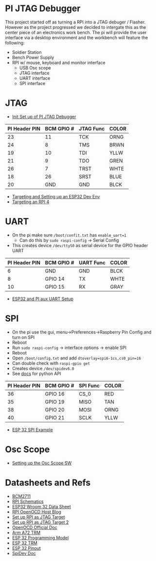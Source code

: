 # PI JTAG Debugger

This project started off as turning a RPI into a JTAG debuger / Flasher. However as the project progressed we decided to intergate this as the center piece of an electronics work bench. The pi will provide the user interface via a desktop environment and the workbench will feature the following:

* Soldier Station
* Bench Power Supply
* RPI w/ mouse, keyboard and monitor interface
    * USB Osc scope
    * JTAG interface
    * UART interface
    * SPI interface

# JTAG

* [Init Set up of PI JTAG Debugger](./writeups/Init_PI_JTAG_Test.md)

| PI Header PIN | BCM GPIO # | JTAG Func | COLOR |
| --- | --- | --- | --- |
| 23 |  11 |  TCK | ORNG |
| 24 |   8 |  TMS | BRWN |
| 19 |  10 |  TDI | YLLW |
| 21 |   9 |  TDO | GREN |
| 26 |   7 | TRST | WHTE |
| 18 |  26 | SRST | BLUE |
| 20 | GND |  GND | BLCK |

* [Targeting and Setting up an ESP32 Dev Env](./writeups/Init_PI_JTAG_Test.md#esp-32-set-up)
* [Targeting an RPI 4](./writeups/RPI4_JTAG_Target.md)

# UART

* On the pi make sure `/boot/confit.txt` has `enable_uart=1`
    * Can do this by `sudo raspi-config` -> Serial Config 
* This creates device `/dev/ttyS0` as serial device for the GPIO header UART

| PI Header PIN | BCM GPIO # | UART Func | COLOR |
| --- | --- | --- | --- |
|  6 |     GND | GND | BLCK |
|  8 | GPIO 14 |  TX | WHTE |
| 10 | GPIO 15 |  RX | GRAY |

* [ESP32 and PI aux UART Setup](./writeups/ESP32_GPIO_UART.md)

# SPI

* On the pi use the gui, menu->Preferences->Raspberry Pin Config and turn on SPI
* Reboot
* Run `sudo raspi-config` -> interface options -> enable SPI
* Reboot
* Open `/boot/config.txt` and add `dtoverlay=spi6-1cs,cs0_pin=16`
* Can double check with `raspi-gpio get`
* Creates device `/dev/spidev6.0`
* See [docs](./Docs/draft_spidev_doc.pdf) for python API

| PI Header PIN | BCM GPIO # | SPI Func | COLOR |
| --- | --- | --- | --- |
| 36 | GPIO 16 | CS_0 |  RED |
| 35 | GPIO 19 | MISO |  TAN |
| 38 | GPIO 20 | MOSI | ORNG |
| 40 | GPIO 21 | SCLK | YLLW |

* [ESP 32 SPI Example](./writeups/ESP32_SPI_Example.md)

# Osc Scope

* [Setting up the Osc Scope SW](./writeups/install_osc_scope.md)

# Datasheets and Refs

* [BCM2711](./Docs/bcm2711-peripherals.pdf)
* [RPI Schematics](./Docs/raspberry-pi-4-reduced-schematics.pdf)
* [ESP32 Wroom 32 Data Sheet](./Docs/esp32-wroom-32_datasheet_en.pdf)
* [RPI OpenOCD Host Blog](https://blog.wokwi.com/gdb-debugging-esp32-using-raspberry-pi/)
* [Set up RPI as JTAG Target](https://sysprogs.com/VisualKernel/tutorials/raspberry/jtagsetup/)
* [Set up RPI as JTAG Target 2](https://www.vinnie.work/blog/2020-11-06-baremetal-rpi4-setup)
* [OpenOCD Official Doc](./Docs/openocd.pdf)
* [Arm A72 TRM](./Docs/cortex_a72_mpcore_trm_100095_0001_02_en.pdf)
* [ESP 32 Programming Model](https://docs.espressif.com/projects/esp-idf/en/latest/esp32/index.html)
* [ESP 32 TRM](./Docs/esp32_technical_reference_manual_en.pdf)
* [ESP 32 Pinout](./Docs/ESP32-36-Pin-Pinout.jpg)
* [SpiDev Doc](./Docs/draft_spidev_doc.pdf)